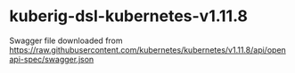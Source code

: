 # kuberig-dsl-kubernetes-v1.11.8

Swagger file downloaded from https://raw.githubusercontent.com/kubernetes/kubernetes/v1.11.8/api/openapi-spec/swagger.json
